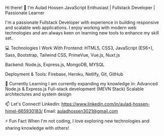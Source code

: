 Hi there! 👋 I'm Aulad Hossen
JavaScript Enthusiast | Fullstack Developer | Passionate Learner

I'm a passionate Fullstack Developer with experience in building responsive and scalable web applications. 
I enjoy working with modern web technologies and am always keen on learning new tools to enhance my skill set.

💻 Technologies I Work With
Frontend:
HTML5, CSS3, JavaScript (ES6+), Sass, Bootstrap, Tailwind CSS, PrimeVue, Vue.js, Nuxt.js

Backend:
Node.js, Express.js, MongoDB, MYSQL

Deployment & Tools:
Firebase, Heroku, Netlify, Git, GitHub

🌱 Currently Learning
I am currently expanding my knowledge in:
Advanced Node.js & Express.js
Full-stack development (MEVN Stack)
Scalable architectures and system design

📫 Let's Connect!
LinkedIn: https://www.linkedin.com/in/aulad-hossen-himel-665930183/
Email: auladhossen3021@gmail.com

⚡ Fun Fact
When I'm not coding, I love exploring new technologies and sharing knowledge with others!

